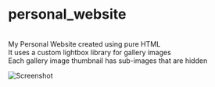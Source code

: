 # personal_website
<br> My Personal Website created using pure HTML
<br> It uses a custom lightbox library for gallery images
<br> Each gallery image thumbnail has sub-images that are hidden

![Screenshot](https://github.com/naadiyaahmed/personal_website/tree/master/assets/screenshot.png)

